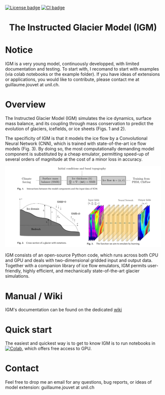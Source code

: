 [![License badge](https://img.shields.io/badge/License-GPLv3-blue.svg)](https://www.gnu.org/licenses/gpl-3.0)
[![CI badge](https://github.com/AdrienWehrle/earthspy/workflows/CI/badge.svg)](https://github.com/AdrienWehrle/igm/actions)
### <h1 align="center" id="title">The Instructed Glacier Model (IGM)</h1>

# Notice 

IGM is a very young model, continuously developped, with limited documentation and testing. To start with, I recomand to start with examples (via colab notebooks or the example folder). If you have ideas of extensions or applications, you would like to contribute, please contact me at guillaume.jouvet at unil.ch.

# Overview   

The Instructed Glacier Model (IGM) simulates the ice dynamics, surface mass balance, and its coupling through mass conservation to predict the evolution of glaciers, icefields, or ice sheets (Figs. 1 and 2). 

The specificity of IGM is that it models the ice flow by a Convolutional Neural Network (CNN), which is trained with state-of-the-art ice flow models (Fig. 3). By doing so, the most computationally demanding model component is substituted by a cheap emulator, permitting speed-up of several orders of magnitude at the cost of a minor loss in accuracy.

![Alt text](./fig/cores-figs.png)

IGM consists of an open-source Python code, which runs across both CPU and GPU and deals with two-dimensional gridded input and output data. Together with a companion library of ice flow emulators, IGM permits user-friendly, highly efficient, and mechanically state-of-the-art glacier simulations.
  
# Manual / Wiki

IGM's documentation can be found on the dedicated [wiki](https://github.com/jouvetg/igm/wiki)  
  
# Quick start

The easiest and quickest way is to get to know IGM is to run notebooks in [![Colab](https://colab.research.google.com/assets/colab-badge.svg)](https://colab.research.google.com/github/jouvetg/igm/), which offers free access to GPU. 

# Contact

Feel free to drop me an email for any questions, bug reports, or ideas of model extension: guillaume.jouvet at unil.ch

